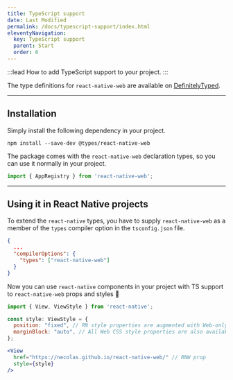 ```yaml
---
title: TypeScript support
date: Last Modified
permalink: /docs/typescript-support/index.html
eleventyNavigation:
  key: TypeScript support
  parent: Start
  order: 6
---
```


:::lead
How to add TypeScript support to your project.
:::

The type definitions for `react-native-web` are available on [DefinitelyTyped](https://github.com/DefinitelyTyped/DefinitelyTyped/tree/master/types/react-native-web).

---

## Installation

Simply install the following dependency in your project.

```shell
npm install --save-dev @types/react-native-web
```

The package comes with the `react-native-web` declaration types, so you can use it normally in your project.

```ts
import { AppRegistry } from 'react-native-web';
```

---

## Using it in React Native projects

To extend the `react-native` types, you have to supply `react-native-web` as a member of the `types` compiler option in the `tsconfig.json` file.

```json
{
  ...
  "compilerOptions": {
    "types": ["react-native-web"]
  }
}
```

Now you can use `react-native` components in your project with TS support to `react-native-web` props and styles :tada:

```jsx
import { View, ViewStyle } from 'react-native';

const style: ViewStyle = {
  position: "fixed", // RN style properties are augmented with Web-only options e.g. 'fixed'
  marginBlock: "auto", // All Web CSS style properties are also available to use
};

<View
  href="https://necolas.github.io/react-native-web/" // RNW prop
  style={style}
/>
```

